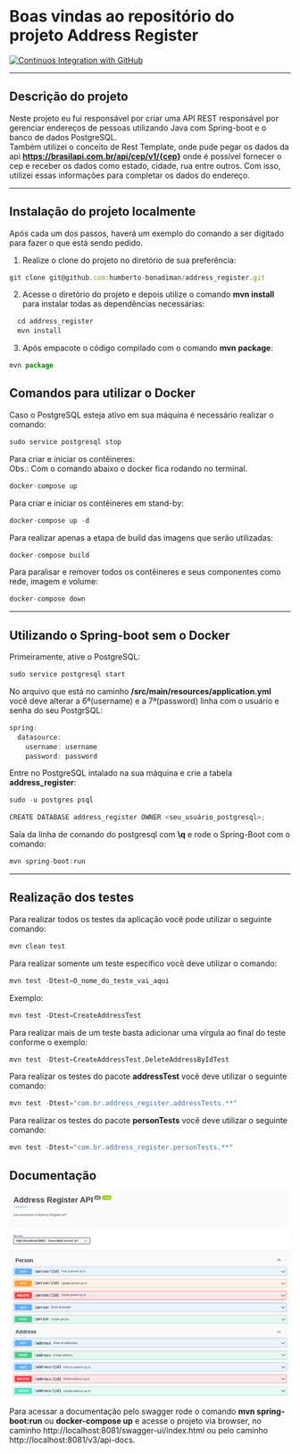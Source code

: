 # Boas vindas ao repositório do projeto Address Register
[![Continuos Integration with GitHub](https://github.com/Humberto-Bonadiman/address_register/actions/workflows/docker.yml/badge.svg)](https://github.com/Humberto-Bonadiman/address_register/actions/workflows/docker.yml)

---

## Descrição do projeto

Neste projeto eu fui responsável por criar uma API REST responsável por gerenciar endereços de pessoas utilizando Java com Spring-boot e o banco de dados PostgreSQL.
</br>
Também utilizei o conceito de Rest Template, onde pude pegar os dados da api **https://brasilapi.com.br/api/cep/v1/{cep}** onde é possível fornecer o cep e receber os dados como estado, cidade, rua entre outros. Com isso, utilizei essas informações para completar os dados do endereço.

---

## Instalação do projeto localmente

Após cada um dos passos, haverá um exemplo do comando a ser digitado para fazer o que está sendo pedido.

1. Realize o clone do projeto no diretório de sua preferência:
```javascript
git clone git@github.com:humberto-bonadiman/address_register.git
```

2. Acesse o diretório do projeto e depois utilize o comando **mvn install** para instalar todas as dependências necessárias:
```javascript
  cd address_register
  mvn install
```

3. Após empacote o código compilado com o comando **mvn package**:
```javascript
mvn package
```

## Comandos para utilizar o Docker

Caso o PostgreSQL esteja ativo em sua máquina é necessário realizar o comando:
```javascript
sudo service postgresql stop
```

Para criar e iniciar os contêineres:
</br>
Obs.: Com o comando abaixo o docker fica rodando no terminal.
```javascript
docker-compose up
```

Para criar e iniciar os contêineres em stand-by:
```javascript
docker-compose up -d
```

Para realizar apenas a etapa de build das imagens que serão utilizadas:
```javascript
docker-compose build
```

Para paralisar e remover todos os contêineres e seus componentes como rede, imagem e volume:
```javascript
docker-compose down
```
---

## Utilizando o Spring-boot sem o Docker

Primeiramente, ative o PostgreSQL:
```javascript
sudo service postgresql start
```
No arquivo que está no caminho **/src/main/resources/application.yml** você deve alterar a 6ª(username) e a 7ª(password) linha com o usuário e senha do seu PostgrSQL:
```javascript
spring:
  datasource:
    username: username
    password: password
```

Entre no PostgreSQL intalado na sua máquina e crie a tabela **address_register**:
```javascript
sudo -u postgres psql
```
```javascript
CREATE DATABASE address_register OWNER <seu_usuário_postgresql>;
```

Saía da linha de comando do postgresql com **\q** e rode o Spring-Boot com o comando:
```javascript
mvn spring-boot:run
```

---

## Realização dos testes

Para realizar todos os testes da aplicação você pode utilizar o seguinte comando:
```javascript
mvn clean test
```

Para realizar somente um teste específico você deve utilizar o comando:
```javascript
mvn test -Dtest=O_nome_do_teste_vai_aqui
```

Exemplo:
```javascript
mvn test -Dtest=CreateAddressTest
```

Para realizar mais de um teste basta adicionar uma vírgula ao final do teste conforme o exemplo:
```javascript
mvn test -Dtest=CreateAddressTest,DeleteAddressByIdTest
```

Para realizar os testes do pacote **addressTest** você deve utilizar o seguinte comando:
```javascript
mvn test -Dtest="com.br.address_register.addressTests.**"
```

Para realizar os testes do pacote **personTests** você deve utilizar o seguinte comando:
```javascript
mvn test -Dtest="com.br.address_register.personTests.**"
```

## Documentação

![Documentação Swagger](swagger_address_register.png)

Para acessar a documentação pelo swagger rode o comando **mvn spring-boot:run** ou **docker-compose up** e acesse o projeto via browser, no caminho http://localhost:8081/swagger-ui/index.html ou pelo caminho http://localhost:8081/v3/api-docs.
